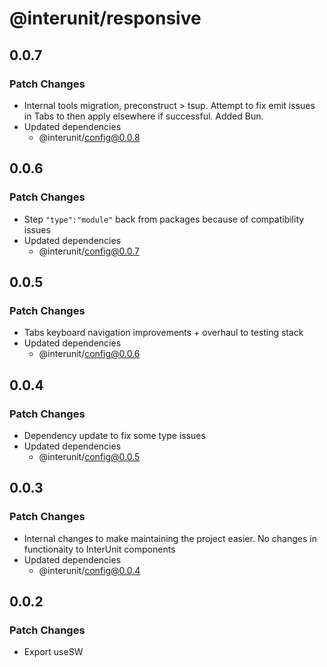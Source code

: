 # @interunit/responsive

## 0.0.7

### Patch Changes

- Internal tools migration, preconstruct > tsup. Attempt to fix emit issues in Tabs to then apply elsewhere if successful. Added Bun.
- Updated dependencies
  - @interunit/config@0.0.8

## 0.0.6

### Patch Changes

- Step `"type":"module"` back from packages because of compatibility issues
- Updated dependencies
  - @interunit/config@0.0.7

## 0.0.5

### Patch Changes

- Tabs keyboard navigation improvements + overhaul to testing stack
- Updated dependencies
  - @interunit/config@0.0.6

## 0.0.4

### Patch Changes

- Dependency update to fix some type issues
- Updated dependencies
  - @interunit/config@0.0.5

## 0.0.3

### Patch Changes

- Internal changes to make maintaining the project easier. No changes in functionaity to InterUnit components
- Updated dependencies
  - @interunit/config@0.0.4

## 0.0.2

### Patch Changes

- Export useSW
